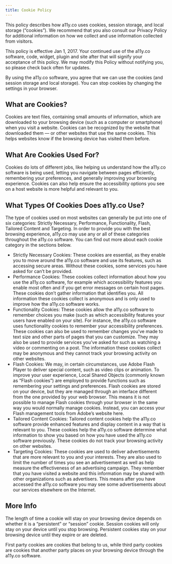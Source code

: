 ```yaml
---
title: Cookie Policy
---
```


This policy describes how a11y.co uses cookies, session storage, and local storage (“cookies”). We recommend that you also consult our Privacy Policy for additional information on how we collect and use information collected from visitors.

This policy is effective Jan 1, 2017. Your continued use of the a11y.co software, code, widget, plugin and site after that will signify your acceptance of this policy. We may modify this Policy without notifying you, so please check back often for updates.

By using the a11y.co software, you agree that we can use the cookies (and session storage and local storage). You can stop cookies by changing the settings in your browser.

## What are Cookies?
Cookies are text files, containing small amounts of information, which are downloaded to your browsing device (such as a computer or smartphone) when you visit a website. Cookies can be recognized by the website that downloaded them — or other websites that use the same cookies. This helps websites know if the browsing device has visited them before.

## What Are Cookies Used For?
Cookies do lots of different jobs, like helping us understand how the a11y.co software is being used, letting you navigate between pages efficiently, remembering your preferences, and generally improving your browsing experience. Cookies can also help ensure the accessibility options you see on a host website is more helpful and relevant to you.

## What Types Of Cookies Does a11y.co Use?
The type of cookies used on most websites can generally be put into one of six categories: Strictly Necessary, Performance, Functionality, Flash, Tailored Content and Targeting. In order to provide you with the best browsing experience, a11y.co may use any or all of these categories throughout the a11y.co software. You can find out more about each cookie category in the sections below.

- Strictly Necessary Cookies: These cookies are essential, as they enable you to move around the a11y.co software and use its features, such as accessing secure areas. Without these cookies, some services you have asked for can’t be provided.
- Performance Cookies: These cookies collect information about how you use the a11y.co software, for example which accessibility features you enable most often and if you get error messages on certain host pages. These cookies don’t gather information that identifies you. All information these cookies collect is anonymous and is only used to improve how the a11y.co software works.
- Functionality Cookies: These cookies allow the a11y.co software to remember choices you make (such as which accessibility features your users have enabled on your site). For instance, the a11y.co software uses functionality cookies to remember your accessibility preferences. These cookies can also be used to remember changes you’ve made to text size and other parts of pages that you can customize. They may also be used to provide services you’ve asked for such as watching a video or commenting on a post. The information these cookies collect may be anonymous and they cannot track your browsing activity on other websites.
- Flash Cookies: We may, in certain circumstances, use Adobe Flash Player to deliver special content, such as video clips or animation. To improve your user experience, Local Shared Objects (commonly known as “Flash cookies”) are employed to provide functions such as remembering your settings and preferences. Flash cookies are stored on your device, but they are managed through an interface different from the one provided by your web browser. This means it is not possible to manage Flash cookies through your browser in the same way you would normally manage cookies. Instead, you can access your Flash management tools from Adobe’s website here.
- Tailored Content Cookies: Tailored content cookies help the a11y.co software provide enhanced features and display content in a way that is relevant to you. These cookies help the a11y.co software determine what information to show you based on how you have used the a11y.co software previously. These cookies do not track your browsing activity on other websites.
- Targeting Cookies: These cookies are used to deliver advertisements that are more relevant to you and your interests. They are also used to limit the number of times you see an advertisement as well as help measure the effectiveness of an advertising campaign. They remember that you have visited a website and this information may be shared with other organizations such as advertisers. This means after you have accessed the a11y.co software you may see some advertisements about our services elsewhere on the Internet.

## More Info

The length of time a cookie will stay on your browsing device depends on whether it is a “persistent” or “session” cookie. Session cookies will only stay on your device until you stop browsing. Persistent cookies stay on your browsing device until they expire or are deleted.

First party cookies are cookies that belong to us, while third party cookies are cookies that another party places on your browsing device through the a11y.co software.